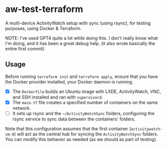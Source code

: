 aw-test-terraform
=================

A multi-device ActivityWatch setup with sync (using rsync), for testing purposes, using Docker & Terraform.

NOTE: I've used GPT4 quite a lot while doing this. I don't really know what I'm doing, and it has been a great debug help. (it also wrote basically the entire first commit)


## Usage

Before running `terraform init` and `terraform apply`, ensure that you have the Docker provider installed, your Docker daemon is running.

 - [x] The `Dockerfile` builds an Ubuntu image with LXDE, ActivityWatch, VNC, and SSH installed and ran with `supervisord`.
 - [x] The `main.tf` file creates a specified number of containers on the same network. 
 - [ ] It sets up rsync and the `~/ActivityWatchSync` folders, configuring the rsync service to sync data between the containers' folders.

Note that this configuration assumes that the first container (`activitywatch-vm-0`) will act as the central hub for syncing the `ActivityWatchSync` folders. You can modify this behavior as needed (as we should as part of testing).
